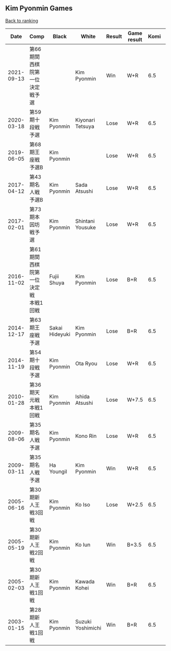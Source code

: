 ## Kim Pyonmin Games

[Back to ranking](../../index.md)




| **Date** | **Comp** | **Black** | **White** | **Result** | **Game result** | **Komi** | **Rating** | **Diff** | 
| --- | --- | --- | --- | --- | --- | --- | --- | --- |
| 2021-09-13 | 第66期関西棋院第一位決定戦予選 |  | Kim Pyonmin | Win | W+R | 6.5 | missing | 0 | 
| 2020-03-18 | 第59期十段戦予選 | Kim Pyonmin | Kiyonari Tetsuya | Lose | W+R | 6.5 | missing | 0 | 
| 2019-06-05 | 第68期王座戦予選B | Kim Pyonmin |  | Lose | W+R | 6.5 | missing | 0 | 
| 2017-04-12 | 第43期名人戦予選B | Kim Pyonmin | Sada Atsushi | Lose | W+R | 6.5 | missing | 0 | 
| 2017-02-01 | 第73期本因坊戦予選 | Kim Pyonmin | Shintani Yousuke | Lose | W+R | 6.5 | missing | 0 | 
| 2016-11-02 | 第61期関西棋院第一位決定戦　本戦1回戦 | Fujii Shuya | Kim Pyonmin | Lose | B+R | 6.5 | missing | 0 | 
| 2014-12-17 | 第63期王座戦予選 | Sakai Hideyuki | Kim Pyonmin | Lose | B+R | 6.5 | missing | 0 | 
| 2014-11-19 | 第54期十段戦予選 | Kim Pyonmin | Ota Ryou | Lose | W+R | 6.5 | missing | 0 | 
| 2010-01-28 | 第36期天元戦本戦1回戦 | Kim Pyonmin | Ishida Atsushi | Lose | W+7.5 | 6.5 | missing | 0 | 
| 2009-08-06 | 第35期名人戦予選 | Kim Pyonmin | Kono Rin | Lose | W+R | 6.5 | missing | 0 | 
| 2009-03-11 | 第35期名人戦予選 | Ha Youngil | Kim Pyonmin | Win | W+R | 6.5 | missing | 0 | 
| 2005-06-16 | 第30期新人王戦3回戦 | Kim Pyonmin | Ko Iso | Lose | W+2.5 | 6.5 | missing | 0 | 
| 2005-05-19 | 第30期新人王戦2回戦 | Kim Pyonmin | Ko Iun | Win | B+3.5 | 6.5 | missing | 0 | 
| 2005-02-03 | 第30期新人王戦1回戦 | Kim Pyonmin | Kawada Kohei | Win | B+R | 6.5 | missing | 0 | 
| 2003-01-15 | 第28期新人王戦1回戦 | Kim Pyonmin | Suzuki Yoshimichi | Win | B+R | 6.5 | missing | missing |




